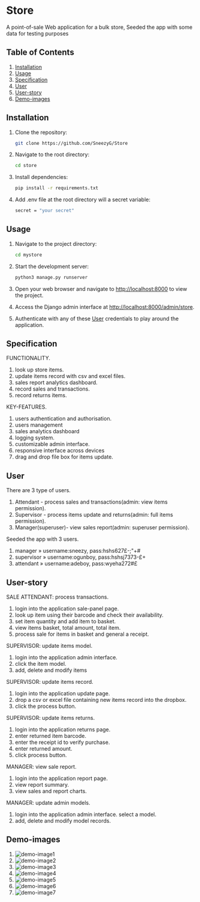 # Store
A point-of-sale Web application for a bulk store, Seeded the app with some data for testing purposes



## Table of Contents

1. [Installation](#installation)
2. [Usage](#usage)
3. [Specification](#specification)
4. [User](#user)
5. [User-story](#user-story)
6. [Demo-images](#demo-images)




## Installation

1. Clone the repository:

    ```bash
    git clone https://github.com/SneezyG/Store
    ```

2. Navigate to the root directory:

    ```bash
    cd store
    ```

3. Install dependencies:

    ```bash
    pip install -r requirements.txt
    ```
    
4. Add .env file at the root directory will a secret variable:
     
    ```bash
    secret = "your secret"
    ```
    
    
    
    

## Usage

1. Navigate to the project directory:

    ```bash
    cd mystore
    ```

2. Start the development server:

    ```bash
    python3 manage.py runserver
    ```

3. Open your web browser and navigate to [http://localhost:8000](http://localhost:8000) to view the project.

4. Access the Django admin interface at [http://localhost:8000/admin/store](http://localhost:8000/admin/store).

5. Authenticate with any of these [User](#user) credentials to play around the application.





## Specification

FUNCTIONALITY.
1. look up store items.
2. update items record with csv and excel files.
3. sales report analytics dashboard.
4. record sales and transactions.
5. record returns items.

KEY-FEATURES.
1. users authentication and authorisation.
2. users management 
3. sales analytics dashboard
4. logging system.
5. customizable admin interface.
6. responsive interface across devices
7. drag and drop file box for items update.





## User

There are 3 type of users.
1. Attendant - process sales and transactions(admin: view items permission).
2. Supervisor - process items update and returns(admin: full items permission).
3. Manager(superuser)- view sales report(admin: superuser permission).

Seeded the app with 3 users.
1. manager » username:sneezy, pass:hshs627£-;"+#
2. supervisor » username:ogunboy, pass:hshsj7373-£+
3. attendant » username:adeboy, pass:wyeha272#£





## User-story

SALE ATTENDANT: process transactions.
1. login into the application sale-panel page.
2. look up item using their barcode and check their availability.
3. set item quantity and add item to basket.
4. view items basket, total amount, total item.
5. process sale for items in basket and general a receipt.


SUPERVISOR: update items model.
1. login into the application admin interface.
2. click the item model.
3. add, delete and modify items


SUPERVISOR: update items record.
1. login into the application update page.
2. drop a csv or excel file containing new items record into the dropbox.
3. click the process button.


SUPERVISOR: update items returns.
1. login into the application returns page.
2. enter returned item barcode.
3. enter the receipt id to verify purchase.
4. enter returned amount.
5. click process button.


MANAGER: view sale report.
1. login into the application report page.
2. view report summary.
3. view sales and report charts.


MANAGER: update admin models.
1. login into the application admin interface.
select a model.
2. add, delete and modify model records.






## Demo-images

1. ![demo-image1](./samples/store1.png)
2. ![demo-image2](./samples/store2.png)
3. ![demo-image3](./samples/store3.png)
4. ![demo-image4](./samples/store4.png)
5. ![demo-image5](./samples/store5.png)
6. ![demo-image6](./samples/store6.png)
7. ![demo-image7](./samples/store7.png)





